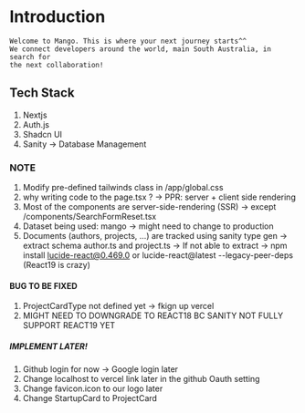 # Introduction

    Welcome to Mango. This is where your next journey starts^^
    We connect developers around the world, main South Australia, in search for
    the next collaboration!

## Tech Stack

1. Nextjs
2. Auth.js
3. Shadcn UI
4. Sanity -> Database Management

### NOTE

1. Modify pre-defined tailwinds class in /app/global.css
2. why writing code to the page.tsx ? -> PPR: server + client side rendering
3. Most of the components are server-side-rendering (SSR) -> except /components/SearchFormReset.tsx
4. Dataset being used: mango -> might need to change to production
5. Documents (authors, projects, ...) are tracked using sanity type gen
   -> extract schema author.ts and project.ts
   -> If not able to extract -> npm install lucide-react@0.469.0 or lucide-react@latest --legacy-peer-deps (React19 is crazy)

#### BUG TO BE FIXED

1. ProjectCardType not defined yet -> fkign up vercel
2. MIGHT NEED TO DOWNGRADE TO REACT18 BC SANITY NOT FULLY SUPPORT REACT19 YET

##### IMPLEMENT LATER!

1. Github login for now -> Google login later
2. Change localhost to vercel link later in the github Oauth setting
3. Change favicon.icon to our logo later
4. Change StartupCard to ProjectCard
